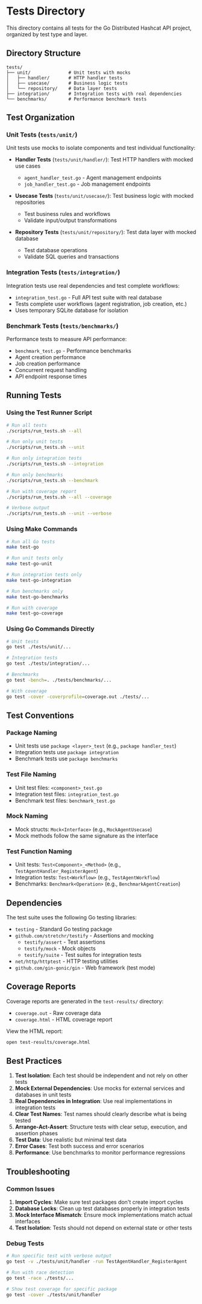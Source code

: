# Tests Directory

This directory contains all tests for the Go Distributed Hashcat API project, organized by test type and layer.

## Directory Structure

```
tests/
├── unit/              # Unit tests with mocks
│   ├── handler/       # HTTP handler tests
│   ├── usecase/       # Business logic tests
│   └── repository/    # Data layer tests
├── integration/       # Integration tests with real dependencies
└── benchmarks/        # Performance benchmark tests
```

## Test Organization

### Unit Tests (`tests/unit/`)

Unit tests use mocks to isolate components and test individual functionality:

- **Handler Tests** (`tests/unit/handler/`): Test HTTP handlers with mocked use cases
  - `agent_handler_test.go` - Agent management endpoints
  - `job_handler_test.go` - Job management endpoints

- **Usecase Tests** (`tests/unit/usecase/`): Test business logic with mocked repositories
  - Test business rules and workflows
  - Validate input/output transformations

- **Repository Tests** (`tests/unit/repository/`): Test data layer with mocked database
  - Test database operations
  - Validate SQL queries and transactions

### Integration Tests (`tests/integration/`)

Integration tests use real dependencies and test complete workflows:

- `integration_test.go` - Full API test suite with real database
- Tests complete user workflows (agent registration, job creation, etc.)
- Uses temporary SQLite database for isolation

### Benchmark Tests (`tests/benchmarks/`)

Performance tests to measure API performance:

- `benchmark_test.go` - Performance benchmarks
- Agent creation performance
- Job creation performance
- Concurrent request handling
- API endpoint response times

## Running Tests

### Using the Test Runner Script

```bash
# Run all tests
./scripts/run_tests.sh --all

# Run only unit tests
./scripts/run_tests.sh --unit

# Run only integration tests
./scripts/run_tests.sh --integration

# Run only benchmarks
./scripts/run_tests.sh --benchmark

# Run with coverage report
./scripts/run_tests.sh --all --coverage

# Verbose output
./scripts/run_tests.sh --unit --verbose
```

### Using Make Commands

```bash
# Run all Go tests
make test-go

# Run unit tests only
make test-go-unit

# Run integration tests only
make test-go-integration

# Run benchmarks only
make test-go-benchmarks

# Run with coverage
make test-go-coverage
```

### Using Go Commands Directly

```bash
# Unit tests
go test ./tests/unit/...

# Integration tests
go test ./tests/integration/...

# Benchmarks
go test -bench=. ./tests/benchmarks/...

# With coverage
go test -cover -coverprofile=coverage.out ./tests/...
```

## Test Conventions

### Package Naming

- Unit tests use `package <layer>_test` (e.g., `package handler_test`)
- Integration tests use `package integration`
- Benchmark tests use `package benchmarks`

### Test File Naming

- Unit test files: `<component>_test.go`
- Integration test files: `integration_test.go`
- Benchmark test files: `benchmark_test.go`

### Mock Naming

- Mock structs: `Mock<Interface>` (e.g., `MockAgentUsecase`)
- Mock methods follow the same signature as the interface

### Test Function Naming

- Unit tests: `Test<Component>_<Method>` (e.g., `TestAgentHandler_RegisterAgent`)
- Integration tests: `Test<Workflow>` (e.g., `TestAgentWorkflow`)
- Benchmarks: `Benchmark<Operation>` (e.g., `BenchmarkAgentCreation`)

## Dependencies

The test suite uses the following Go testing libraries:

- `testing` - Standard Go testing package
- `github.com/stretchr/testify` - Assertions and mocking
  - `testify/assert` - Test assertions
  - `testify/mock` - Mock objects
  - `testify/suite` - Test suites for integration tests
- `net/http/httptest` - HTTP testing utilities
- `github.com/gin-gonic/gin` - Web framework (test mode)

## Coverage Reports

Coverage reports are generated in the `test-results/` directory:

- `coverage.out` - Raw coverage data
- `coverage.html` - HTML coverage report

View the HTML report:
```bash
open test-results/coverage.html
```

## Best Practices

1. **Test Isolation**: Each test should be independent and not rely on other tests
2. **Mock External Dependencies**: Use mocks for external services and databases in unit tests
3. **Real Dependencies in Integration**: Use real implementations in integration tests
4. **Clear Test Names**: Test names should clearly describe what is being tested
5. **Arrange-Act-Assert**: Structure tests with clear setup, execution, and assertion phases
6. **Test Data**: Use realistic but minimal test data
7. **Error Cases**: Test both success and error scenarios
8. **Performance**: Use benchmarks to monitor performance regressions

## Troubleshooting

### Common Issues

1. **Import Cycles**: Make sure test packages don't create import cycles
2. **Database Locks**: Clean up test databases properly in integration tests
3. **Mock Interface Mismatch**: Ensure mock implementations match actual interfaces
4. **Test Isolation**: Tests should not depend on external state or other tests

### Debug Tests

```bash
# Run specific test with verbose output
go test -v ./tests/unit/handler -run TestAgentHandler_RegisterAgent

# Run with race detection
go test -race ./tests/...

# Show test coverage for specific package
go test -cover ./tests/unit/handler
``` 

